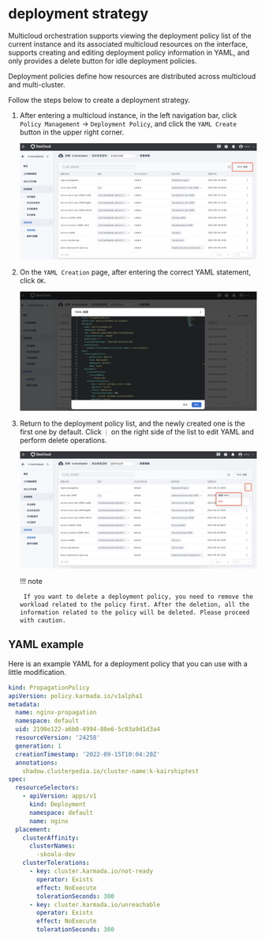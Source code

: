 # deployment strategy

Multicloud orchestration supports viewing the deployment policy list of the current instance and its associated multicloud resources on the interface, supports creating and editing deployment policy information in YAML, and only provides a delete button for idle deployment policies.

Deployment policies define how resources are distributed across multicloud and multi-cluster.

Follow the steps below to create a deployment strategy.

1. After entering a multicloud instance, in the left navigation bar, click `Policy Management` -> `Deployment Policy`, and click the `YAML Create` button in the upper right corner.

    ![image](../images/deploy01.png)

2. On the `YAML Creation` page, after entering the correct YAML statement, click `OK`.

    ![image](../images/deploy02.png)

3. Return to the deployment policy list, and the newly created one is the first one by default. Click `⋮` on the right side of the list to edit YAML and perform delete operations.

    ![image](../images/deploy03.png)

    !!! note

        If you want to delete a deployment policy, you need to remove the workload related to the policy first. After the deletion, all the information related to the policy will be deleted. Please proceed with caution.

## YAML example

Here is an example YAML for a deployment policy that you can use with a little modification.

```yaml
kind: PropagationPolicy
apiVersion: policy.karmada.io/v1alpha1
metadata:
  name: nginx-propagation
  namespace: default
  uid: 2190e122-a6b0-4994-80e6-5c03a9d1d3a4
  resourceVersion: '24258'
  generation: 1
  creationTimestamp: '2022-09-15T10:04:20Z'
  annotations:
    shadow.clusterpedia.io/cluster-name:k-kairshiptest
spec:
  resourceSelectors:
    - apiVersion: apps/v1
      kind: Deployment
      namespace: default
      name: nginx
  placement:
    clusterAffinity:
      clusterNames:
        -skoala-dev
    clusterTolerations:
      - key: cluster.karmada.io/not-ready
        operator: Exists
        effect: NoExecute
        tolerationSeconds: 300
      - key: cluster.karmada.io/unreachable
        operator: Exists
        effect: NoExecute
        tolerationSeconds: 300
```